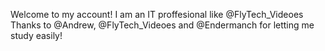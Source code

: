 Welcome to my account!
I am an IT proffesional like @FlyTech_Videoes
Thanks to @Andrew, @FlyTech_Videoes and @Endermanch for letting me study easily!

<!---
semo3108/semo3108 is a ✨ special ✨ repository because its `README.md` (this file) appears on your GitHub profile.
You can click the Preview link to take a look at your changes.
--->
